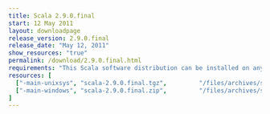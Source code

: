 ```yaml
---
title: Scala 2.9.0.final
start: 12 May 2011
layout: downloadpage
release_version: 2.9.0.final
release_date: "May 12, 2011"
show_resources: "true"
permalink: /download/2.9.0.final.html
requirements: "This Scala software distribution can be installed on any Unix-like or Windows system. It requires the Java runtime version 1.6 or later, which can be downloaded <a href='http://www.java.com/'>here</a>."
resources: [
  ["-main-unixsys", "scala-2.9.0.final.tgz",         "/files/archives/scala-2.9.0.final.tgz",         "Max OS X, Unix, Cygwin",  "25 MB"],
  ["-main-windows", "scala-2.9.0.final.zip",         "/files/archives/scala-2.9.0.final.zip",         "Windows",                 "25 MB"]
]
---
```




